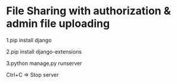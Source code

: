# File Sharing with authorization & admin file uploading
1.pip install django 

2.pip install django-extensions

3.python manage.py runserver

Ctrl+C => Stop server
